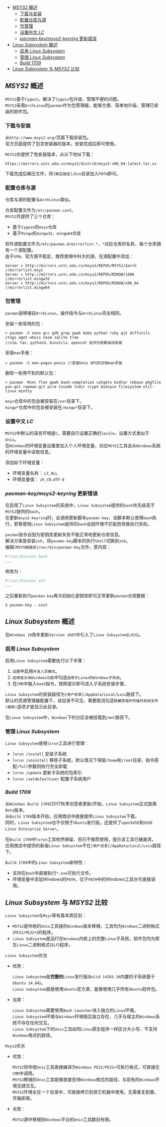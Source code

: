 <!-- TOC -->

- [*MSYS2* 概述](#msys2-概述)
	- [下载与安装](#下载与安装)
	- [配置仓库与源](#配置仓库与源)
	- [包管理](#包管理)
	- [设置中文 *LC*](#设置中文-lc)
	- [*pacman-key/msys2-keyring* 更新错误](#pacman-keymsys2-keyring-更新错误)
- [*Linux Subsystem* 概述](#linux-subsystem-概述)
	- [启用 *Linux Subsystem*](#启用-linux-subsystem)
	- [管理 *Linux Subsystem*](#管理-linux-subsystem)
	- [*Build 1709*](#build-1709)
- [*Linux Subsystem* 与 *MSYS2* 比较](#linux-subsystem-与-msys2-比较)

<!-- /TOC -->



## *MSYS2* 概述
`MSYS2`基于`Cygwin`，解决了`Cygwin`包升级、管理不便的问题。  
`MSYS2`采用`ArchLinux`的`pacman`作为包管理器，能够方便、简单地升级、管理已安装的软件包。

### 下载与安装
从`http://www.msys2.org/`页面下载安装包。  
官方页面提供了包含安装器的版本，安装完成后即可使用。

`MSYS2`亦提供了免安装版本，从以下地址下载：

```
https://mirrors.ustc.edu.cn/msys2/distrib/msys2-x86_64-latest.tar.xz
```

下载完成后解压文件，将`[解压路径]/bin`目录加入`PATH`即可。

### 配置仓库与源
仓库与源的配置与`ArchLinux`类似。

仓库配置文件为`/etc/pacman.conf`。  
`MSYS2`共提供了三个仓库：

- 基于`Cygwin`的`msys`仓库
- 基于`Mingw`的`mingw32`、`mingw64`仓库

软件源配置文件为`/etc/pacman.d/mirrorlist.*`，`*`对应仓库的名称，每个仓库拥有一个源配置。  
由于`GFW`，官方源不稳定，推荐使用中科大的源，在源配置中添加：

```
Server = http://mirrors.ustc.edu.cn/msys2/REPOS/MSYS2/$arch //mirrorlist.msys
Server = http://mirrors.ustc.edu.cn/msys2/REPOS/MINGW/i686 //mirrorlist.mingw32
Server = http://mirrors.ustc.edu.cn/msys2/REPOS/MINGW/x86_64 //mirrorlist.mingw64
```

### 包管理
`pacman`是移植自`ArchLinux`，操作指令与`ArchLinux`完全相同。

安装一些常用的包：

```
> pacman -S nano gcc gdb grep gawk make python ruby git diffutils ctags wget whois nasm sqlite tree
//vim、tar、python2、binutils、openssh 会作为依赖自动安装
```

安装`man`手册：

```
> pacman -S man-pages-posix //安装Unix API的文档man手册
```

删除一些用不到的默认包：

```
> pacman -Rsnc flex gawk bash-completion catgets bsdtar rebase pkgfile pax-git repman-git pcre tzcode lndir crypt bsdcpio filesystem util-linux mintty
```

`msys`仓库中的包会被安装在`/usr`目录下。  
`mingw*`仓库中的包会被安装在`/mingw*`目录下。

### 设置中文 *LC*
`MSYS2`中默认的语言环境是`C`，需要自行设置正确的`locale`，设置方式类似于`Unix`。  
在`Windows`的环境变量设置里加入个人环境变量，对应`MSYS2`工具会从`Windows`系统的环境变量中读取信息。

添加如下环境变量：

- 环境变量名称： `LC_ALL`
- 环境变量值： `zh_CN.UTF-8`

### *pacman-key/msys2-keyring* 更新错误
在启用了`Linux Subsystem`的系统中，`Linux Subsystem`提供的`bash`优先级高于`MSYS2`提供的`bash`。  
在更新`msys2-keyring`时，会调用更新脚本`pacman-key`，该脚本默认使用`bash`执行，若等使用`Linux Subsystem`提供的`bash`会因环境不匹配而导致执行失败。

`pacman`指令会因为密钥库更新失败不能正常地更新仓库信息。  
解决方案是安装`zsh`，将`pacman-key`脚本的执行`Shell`切换到`zsh`。  
编辑`[MSYS根路径]/usr/bin/pacman-key`文件，原内容：

```bash
#!/usr/bin/env bash
...
```

修改为：

```bash
#!/usr/bin/env zsh
...
```

之后重新执行`pacman-key`再次初始化密钥库即可正常更新`pacman`仓库数据：

```
$ pacman-key --init
```



## *Linux Subsystem* 概述
在`Windows 10`周年更新`Version 1607`中引入了`Linux Subsystem`(`LXSS`)。

### 启用 *Linux Subsystem*
启用`Linux Subsystem`需要执行以下步骤：

1. `设置`中启用`开发人员模式`。
1. `启用或关闭Windows功能`中勾选`适用于Linux的Windows子系统`。
1. 在`CMD`中输入`bash`指令，按照提示即可进入子系统安装步骤。

`Linux Subsystem`的安装路径为`[用户目录]/AppData/Local/Lxss`路径下。  
默认的资源管理器配置下，该目录不可见，需要取消勾选`隐藏受保护的操作系统文件(推荐)`选项才能显示此目录。

在`Linux Subsystem`中，`Windows`下的分区会被挂载到`/mnt`路径下。

### 管理 *Linux Subsystem*
`Linux Subsystem`使用`lxrun`工具进行管理：

- `lxrun /install` 安装子系统
- `lxrun /uninstall` 移除子系统，默认情况下保留`/home`和`/root`目录，指令搭配`/full`参数则执行完全卸载
- `lxrun /update` 更新子系统的包索引
- `lxrun /setdefaultuser` 配置子系统用户

### *Build 1709*
从`Windows Build 1709`(2017秋季创意者更新)开始，`Linux Subsystem`正式脱离`Beta`版本。  
从`Build 1709`版本开始，应用商店中直接提供`Linux Subsystem`下载。  
同时，`Linux Subsystem`也不仅限于`Ubuntu`发行版，还提供了`openSUSE`和`SUSE Linux Enterprise Server`。

在`Build 1709`中`lxrun`工具依然保留，但已不推荐使用，提示该工具已被废弃。  
应用商店中提供的新版`Linux Subsystem`不在`[用户目录]/AppData/Local/Lxss`路径下。

`Build 1709`中的`Linux Subsystem`新特性：

- 支持在`Bash`中直接执行`*.exe`可执行文件。
- 环境变量中添加Windows的`PATH`，位于`PATH`中的Windows工具亦可直接调用。



## *Linux Subsystem* 与 *MSYS2* 比较
`Linux Subsystem`与`Msys`等有着本质区别：

- `MSYS2`是传统的`Unix`工具链的`Windows`版本移植，工具均为`Windows`二进制格式(`PE32/PE32+`)的程序。
- `Linux Subsystem`是运行在`Windows`内核上的完整`Linux`子系统，软件包均为原生`Linux`二进制格式(`ELF`)程序。

`Linux Subsystem`优劣

- 优势：

	`Linux Subsystem`是**完整的**`Linux`发行版(`Bulid 14393.10`内置的子系统基于`Ubuntu 14.04`)。  
	`Linux Subsystem`直接使用`Ubuntu`官方源，能够使用几乎所有`Ubuntu`软件包。

- 劣势：

	`Linux Subsystem`需要使用`Bash Launcher`进入独立的`Linux`环境。  
	`Linux Subsystem`环境与`Windows`环境相互独立存在，几乎与宿主的`Windows`系统不存在任何交互。  
	`Linux Subsystem`下的`Unix`工具如同`Linux`原生程序一样区分大小写、不支持`Windows`格式的路径。

`Msys2`优劣

- 优势：

	`MSYS2`将传统`Unix`工具直接编译为`Windows PE32/PE32+`可执行格式，可直接在`CMD`中调用。  
	`MSYS2`移植的`Unix`工具能够直接支持`Windows`格式的路径，与现有的`Windows`环境无缝交互。  
	`MSYS2`环境全在一个目录中，可直接拷贝到其它机器中使用，无需重复配置，开箱即用。

- 劣势：

	`MSYS2`源中移植到`Windows`平台的`Unix`工具数目有限。
